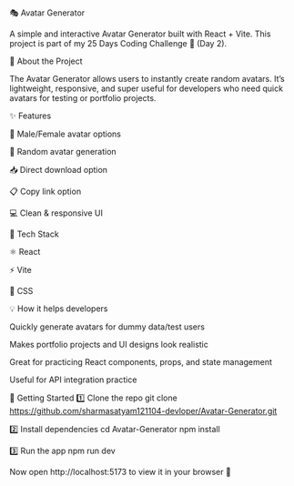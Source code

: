 🎭 Avatar Generator

A simple and interactive Avatar Generator built with React + Vite.
This project is part of my 25 Days Coding Challenge 🚀 (Day 2).

📌 About the Project

The Avatar Generator allows users to instantly create random avatars.
It’s lightweight, responsive, and super useful for developers who need quick avatars for testing or portfolio projects.

✨ Features

👤 Male/Female avatar options

🎲 Random avatar generation

📥 Direct download option

📋 Copy link option

💻 Clean & responsive UI

🔧 Tech Stack

⚛️ React

⚡ Vite

🎨 CSS

💡 How it helps developers

Quickly generate avatars for dummy data/test users

Makes portfolio projects and UI designs look realistic

Great for practicing React components, props, and state management

Useful for API integration practice

🚀 Getting Started
1️⃣ Clone the repo
git clone https://github.com/sharmasatyam121104-devloper/Avatar-Generator.git

2️⃣ Install dependencies
cd Avatar-Generator
npm install

3️⃣ Run the app
npm run dev


Now open http://localhost:5173
 to view it in your browser 🎉
